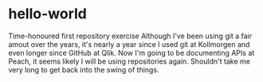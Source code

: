 # hello-world
Time-honoured first repository exercise
Although I've been using git a fair amout over the years, it's nearly a year since I used git at Kollmorgen and even longer since GitHub at Qlik.
Now I'm going to be documenting APIs at Peach, it seems likely I will be using repositories again.
Shouldn't take me very long to get back into the swing of things.
